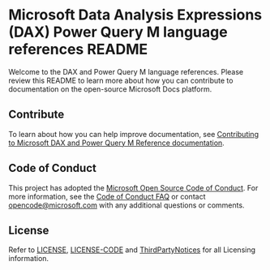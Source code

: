# Microsoft Data Analysis Expressions (DAX) Power Query M language references README

Welcome to the DAX and Power Query M language references. Please review this README to learn more about how you can contribute to documentation on the open-source Microsoft Docs platform. 

## Contribute

To learn about how you can help improve documentation, see [Contributing to Microsoft DAX and Power Query M Reference documentation](https://github.com/MicrosoftDocs/query-docs-pr/blob/main/CONTRIBUTING.md).

## Code of Conduct

This project has adopted the [Microsoft Open Source Code of Conduct](https://opensource.microsoft.com/codeofconduct/).
For more information, see the [Code of Conduct FAQ](https://opensource.microsoft.com/codeofconduct/faq/) or contact [opencode@microsoft.com](mailto:opencode@microsoft.com) with any additional questions or comments.

## License

Refer to [LICENSE](LICENSE), [LICENSE-CODE](LICENSE-CODE) and [ThirdPartyNotices](ThirdPartyNotices.md) for all Licensing information.